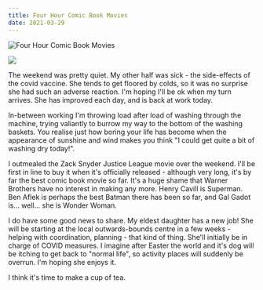 ```yaml
---
title: Four Hour Comic Book Movies
date: 2021-03-29
---
```


![Four Hour Comic Book Movies](https://source.unsplash.com/0gkw_9fy0eQ/1600x900)

<img src="https://cdn.substack.com/image/fetch/h_600,c_limit,f_auto,q_auto:good,fl_progressive:steep/https%3A%2F%2Fbucketeer-e05bbc84-baa3-437e-9518-adb32be77984.s3.amazonaws.com%2Fpublic%2Fimages%2Ffb29398b-c53a-40f9-ba70-a9ea9a70f2d9_1920x1280.jpeg" />

The weekend was pretty quiet. My other half was sick - the side-effects of the covid vaccine. She tends to get floored by colds, so it was no surprise she had such an adverse reaction. I'm hoping I'll be ok when my turn arrives. She has improved each day, and is back at work today.

In-between working I'm throwing load after load of washing through the machine, trying valiantly to burrow my way to the bottom of the washing baskets. You realise just how boring your life has become when the appearance of sunshine and wind makes you think "I could get quite a bit of washing dry today!".

I outmealed the Zack Snyder Justice League movie over the weekend. I'll be first in line to buy it when it's officially released - although very long, it's by far the best comic book movie so far. It's a huge shame that Warner Brothers have no interest in making any more. Henry Cavill is Superman. Ben Aflek is perhaps the best Batman there has been so far, and Gal Gadot is... well... she is Wonder Woman.

I do have some good news to share. My eldest daughter has a new job! She will be starting at the local outwards-bounds centre in a few weeks - helping with coordination, planning - that kind of thing. She'll initially be in charge of COVID measures. I imagine after Easter the world and it's dog will be itching to get back to "normal life", so activity places will suddenly be overrun. I'm hoping she enjoys it.

I think it's time to make a cup of tea.